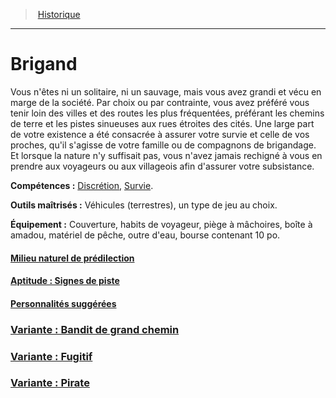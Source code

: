 ﻿>  [Historique](hd_backgrounds.md)

---


# Brigand

Vous n'êtes ni un solitaire, ni un sauvage, mais vous avez grandi et vécu en marge de la société. Par choix ou par contrainte, vous avez préféré vous tenir loin des villes et des routes les plus fréquentées, préférant les chemins de terre et les pistes sinueuses aux rues étroites des cités. Une large part de votre existence a été consacrée à assurer votre survie et celle de vos proches, qu'il s'agisse de votre famille ou de compagnons de brigandage. Et lorsque la nature n'y suffisait pas, vous n'avez jamais rechigné à vous en prendre aux voyageurs ou aux villageois afin d'assurer votre subsistance.

**Compétences :** [Discrétion](hd_abilities_dexterity_discretion.md), [Survie](hd_abilities_wisdom_survie.md).

**Outils maîtrisés :** Véhicules (terrestres), un type de jeu au choix.

**Équipement :** Couverture, habits de voyageur, piège à mâchoires, boîte à amadou, matériel de pêche, outre d'eau, bourse contenant 10 po.



#### [Milieu naturel de prédilection](hd_background_brigand_milieu_naturel_de_predilection.md)



#### [Aptitude : Signes de piste](hd_background_brigand_aptitude_signes_de_piste.md)



#### [Personnalités suggérées](hd_background_brigand_personnalites_suggerees.md)



### [Variante : Bandit de grand chemin](hd_background_brigand_variante_bandit_de_grand_chemin.md)



### [Variante : Fugitif](hd_background_brigand_variante_fugitif.md)



### [Variante : Pirate](hd_background_brigand_variante_pirate.md)

